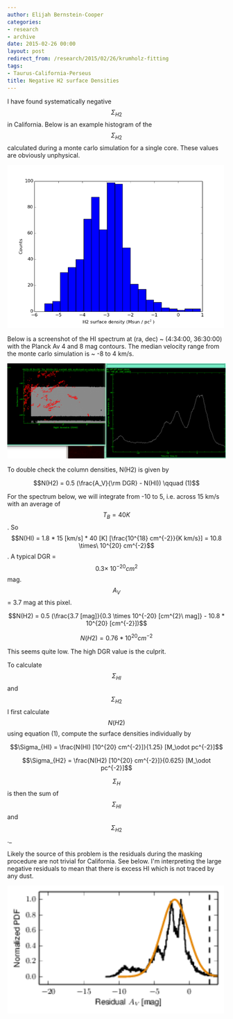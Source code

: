 ```yaml
---
author: Elijah Bernstein-Cooper
categories:
- research
- archive
date: 2015-02-26 00:00
layout: post
redirect_from: /research/2015/02/26/krumholz-fitting
tags:
- Taurus-California-Perseus
title: Negative H2 surface Densities
---
```


I have found systematically negative $$\Sigma_{H2}$$ in California. Below is
an example histogram of the $$\Sigma_{H2}$$ calculated during a monte carlo
simulation for a single core. These values are obviously unphysical.

  <img src="/media/2015-02-26/california_h2_hist.png" width="500px"/>

Below is a screenshot of the HI spectrum at (ra, dec) ~ (4:34:00, 36:30:00)
with the Planck Av 4 and 8 mag contours. The median velocity range from the
monte carlo simulation is ~ -8 to 4 km/s.

  ![K09 Av](/media/2015-02-26/california_hi_spectrum.png)

To double check the column densities, N(H2) is given by

$$N(H2) = 0.5 (\frac{A_V}{\rm DGR} - N(HI)) \qquad (1)$$

For the spectrum below, we will integrate from -10 to 5, i.e. across 15 km/s
with an average of $$T_B = 40 K$$. So $$N(HI) = 1.8 * 15 [km/s] * 40 [K]
[\frac{10^{18} cm^{-2}}{K km/s}] = 10.8 \times\ 10^{20} cm^{-2}$$. A typical
DGR = $$0.3 \times\ 10^{-20} cm^{2}$$ mag. $$A_V$$ = 3.7 mag at this pixel.

$$N(H2) = 0.5 (\frac{3.7 [mag]}{0.3 \times 10^{-20} [cm^{2}\ mag]} - 10.8 * 10^{20} [cm^{-2}])$$

$$N(H2) = 0.76 * 10^{20} cm^{-2}$$

This seems quite low. The high DGR value is the culprit.

To calculate $$\Sigma_{HI}$$ and $$\Sigma_{H2}$$ I first calculate $$N(H2)$$
using equation (1), compute the surface densities individually by

$$\Sigma_{HI} = \frac{N(HI) [10^{20} cm^{-2}]}{1.25} [M_\odot pc^{-2}]$$

$$\Sigma_{H2} = \frac{N(H2) [10^{20} cm^{-2}]}{0.625} [M_\odot pc^{-2}]$$

$$\Sigma_{H}$$ is then the sum of $$\Sigma_{HI}$$ and $$\Sigma_{H2}$$._


Likely the source of this problem is the residuals during the masking procedure
are not trivial for California. See below. I'm interpreting the large negative
residuals to mean that there is excess HI which is not traced by any dust.

  <img src="/media/2015-02-26/california_residual_pdf.png" width="500px"/>